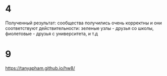 # 4

Полученный результат: сообщества получились очень корректны и они соответствуют действительности: зеленые узлы - друзья со школы, фиолетовые - друзья с университета, и т.д 

# 9

https://tanyapham.github.io/hw8/
